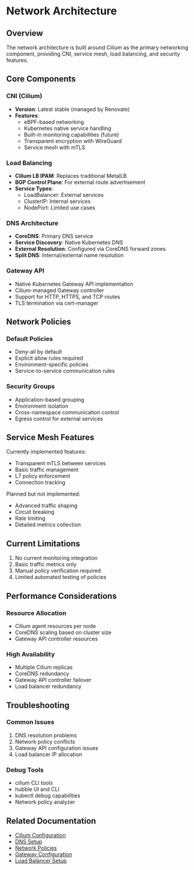 # Network Architecture

## Overview

The network architecture is built around Cilium as the primary networking component, providing CNI, service mesh, load
balancing, and security features.

## Core Components

### CNI (Cilium)

- **Version**: Latest stable (managed by Renovate)
- **Features**:
  - eBPF-based networking
  - Kubernetes native service handling
  - Built-in monitoring capabilities (future)
  - Transparent encryption with WireGuard
  - Service mesh with mTLS

### Load Balancing

- **Cilium LB IPAM**: Replaces traditional MetalLB
- **BGP Control Plane**: For external route advertisement
- **Service Types**:
  - LoadBalancer: External services
  - ClusterIP: Internal services
  - NodePort: Limited use cases

### DNS Architecture

- **CoreDNS**: Primary DNS service
- **Service Discovery**: Native Kubernetes DNS
- **External Resolution**: Configured via CoreDNS forward zones
- **Split DNS**: Internal/external name resolution

### Gateway API

- Native Kubernetes Gateway API implementation
- Cilium-managed Gateway controller
- Support for HTTP, HTTPS, and TCP routes
- TLS termination via cert-manager

## Network Policies

### Default Policies

- Deny-all by default
- Explicit allow rules required
- Environment-specific policies
- Service-to-service communication rules

### Security Groups

- Application-based grouping
- Environment isolation
- Cross-namespace communication control
- Egress control for external services

## Service Mesh Features

Currently implemented features:

- Transparent mTLS between services
- Basic traffic management
- L7 policy enforcement
- Connection tracking

Planned but not implemented:

- Advanced traffic shaping
- Circuit breaking
- Rate limiting
- Detailed metrics collection

## Current Limitations

1. No current monitoring integration
2. Basic traffic metrics only
3. Manual policy verification required
4. Limited automated testing of policies

## Performance Considerations

### Resource Allocation

- Cilium agent resources per node
- CoreDNS scaling based on cluster size
- Gateway API controller resources

### High Availability

- Multiple Cilium replicas
- CoreDNS redundancy
- Gateway API controller failover
- Load balancer redundancy

## Troubleshooting

### Common Issues

1. DNS resolution problems
2. Network policy conflicts
3. Gateway API configuration issues
4. Load balancer IP allocation

### Debug Tools

- cilium CLI tools
- hubble UI and CLI
- kubectl debug capabilities
- Network policy analyzer

## Related Documentation

- [Cilium Configuration](cilium.md)
- [DNS Setup](dns.md)
- [Network Policies](policies.md)
- [Gateway Configuration](gateway.md)
- [Load Balancer Setup](loadbalancer.md)
